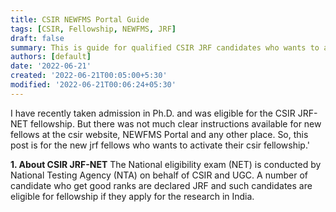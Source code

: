 ```yaml
---
title: CSIR NEWFMS Portal Guide
tags: [CSIR, Fellowship, NEWFMS, JRF]
draft: false
summary: This is guide for qualified CSIR JRF candidates who wants to activate their fellowship on NewFms portal of CSIR.
authors: [default]
date: '2022-06-21'
created: '2022-06-21T00:05:00+5:30'
modified: '2022-06-21T00:06:24+05:30'
---
```


I have recently taken admission in Ph.D. and was eligible for the CSIR JRF-NET fellowship. But there was not much clear instructions available for new fellows at the csir website, NEWFMS Portal and any other place. So, this post is for the new jrf fellows who wants to activate their csir fellowship.'

 **1. About CSIR JRF-NET** 
The National eligibility exam (NET) is conducted by National Testing Agency (NTA) on behalf of CSIR and UGC. A number of candidate who get good ranks are declared JRF and such candidates are eligible for fellowship if they apply for the research in India.
